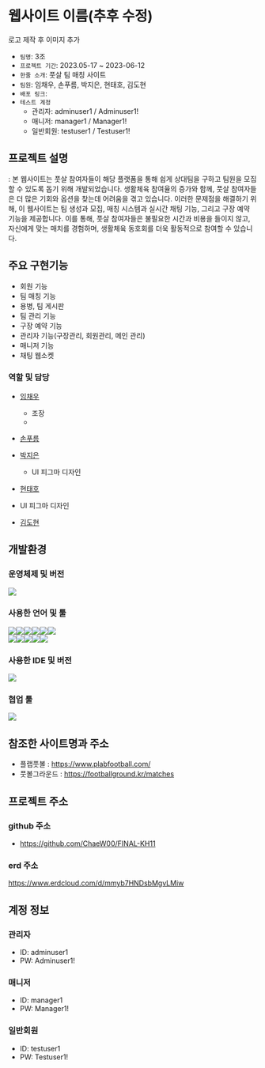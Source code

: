# 웹사이트 이름(추후 수정)
로고 제작 후 이미지 추가

- `팀명`: 3조
- `프로젝트 기간`: 2023.05-17 ~ 2023-06-12
- `한줄 소개`: 풋살 팀 매칭 사이트
- `팀원`: 임채우, 손푸름, 박지은, 현태호, 김도현
- `배포 링크`: 
- `테스트 계정`
	- 관리자: adminuser1 / Adminuser1!
	- 매니저: manager1 / Manager1!
	- 일반회원: testuser1 / Testuser1!


## 프로젝트 설명
: 본 웹사이트는 풋살 참여자들이 해당 플랫폼을 통해 쉽게 상대팀을 구하고 팀원을 모집할 수 있도록 돕기 위해 개발되었습니다.
 생활체육 참여율의 증가와 함께, 풋살 참여자들은 더 많은 기회와 옵션을 찾는데 어려움을 겪고 있습니다. 
 이러한 문제점을 해결하기 위해, 이 웹사이트는 팀 생성과 모집, 매칭 시스템과 실시간 채팅 기능, 그리고 구장 예약 기능을 제공합니다.
 이를 통해, 풋살 참여자들은 불필요한 시간과 비용을 들이지 않고, 자신에게 맞는 매치를 경험하며, 생활체육 동호회를 더욱 활동적으로 참여할 수 있습니다.


## 주요 구현기능
- 회원 기능
- 팀 매칭 기능
- 용병, 팀 게시판
- 팀 관리 기능
- 구장 예약 기능
- 관리자 기능(구장관리, 회원관리, 메인 관리)
- 매니저 기능
- 채팅 웹소켓

### 역할 및 담당
- <a href="https://github.com/ChaeW00">임채우</a>
	- 조장
	- 
 

- <a href="https://github.com/Sonpulum">손푸름</a>



- <a href="https://github.com/parkjieun87">박지은</a>
	- UI 피그마 디자인

- <a href="https://github.com/qkekthfl20">현태호</a>
- UI 피그마 디자인

- <a href="https://github.com/hyeon3676">김도현</a>

## 개발환경
### 운영체제 및 버전
<img src="https://img.shields.io/badge/windows10-0078D6?style=for-the-badge&logo=windows&logoColor=white">

### 사용한 언어 및 툴
<img src="https://img.shields.io/badge/java17-007396?style=for-the-badge&logo=java&logoColor=white"><img src="https://img.shields.io/badge/springboot-6DB33F?style=for-the-badge&logo=springboot&logoColor=white"><img src="https://img.shields.io/badge/oracle-F80000?style=for-the-badge&logo=oracle&logoColor=white"><img src="https://img.shields.io/badge/maven-C71A36?style=for-the-badge&logo=maven&logoColor=white"><img src="https://img.shields.io/badge/apache tomcat-F8DC75?style=for-the-badge&logo=apachetomcat&logoColor=white"><img src="https://img.shields.io/badge/java mail sender-007396?style=for-the-badge&logo=java&logoColor=white">
<br>
<img src="https://img.shields.io/badge/html5-E34F26?style=for-the-badge&logo=html5&logoColor=white"><img src="https://img.shields.io/badge/css-1572B6?style=for-the-badge&logo=css3&logoColor=white"><img src="https://img.shields.io/badge/javascript-F7DF1E?style=for-the-badge&logo=javascript&logoColor=black"><img src="https://img.shields.io/badge/jquery-0769AD?style=for-the-badge&logo=jquery&logoColor=white"><img src="https://img.shields.io/badge/fontawesome-339AF0?style=for-the-badge&logo=fontawesome&logoColor=white">

### 사용한 IDE 및 버전
<img src="https://img.shields.io/badge/sts4-6DB33F?style=for-the-badge&logo=spring&logoColor=white"> 

### 협업 툴
<img src="https://img.shields.io/badge/github-181717?style=for-the-badge&logo=github&logoColor=white">

## 참조한 사이트명과 주소
- 플랩풋볼 : https://www.plabfootball.com/
- 풋볼그라운드 : https://footballground.kr/matches

## 프로젝트 주소
### github 주소
- https://github.com/ChaeW00/FINAL-KH11

### erd 주소
https://www.erdcloud.com/d/mmyb7HNDsbMgvLMiw

## 계정 정보
### 관리자
- ID: adminuser1
- PW: Adminuser1!
### 매니저
- ID: manager1	
- PW: Manager1!
### 일반회원
- ID: testuser1
- PW: Testuser1!




